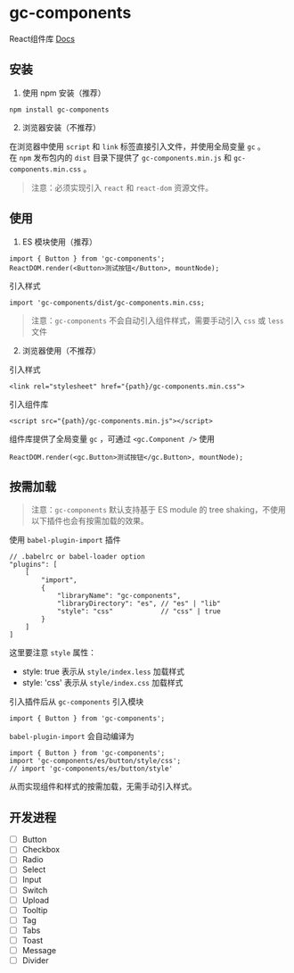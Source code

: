 # gc-components
React组件库 [Docs](https://chenguanglin0924.github.io/gc-components)

## 安装  
1. 使用 npm 安装（推荐）
```
npm install gc-components
```
2. 浏览器安装（不推荐）

在浏览器中使用 `script` 和 `link` 标签直接引入文件，并使用全局变量 `gc` 。  
在 `npm` 发布包内的 `dist` 目录下提供了 `gc-components.min.js` 和 `gc-components.min.css` 。  
> 注意：必须实现引入 `react` 和 `react-dom` 资源文件。

## 使用
1. ES 模块使用（推荐）
```
import { Button } from 'gc-components';
ReactDOM.render(<Button>测试按钮</Button>, mountNode);
```
引入样式
```
import 'gc-components/dist/gc-components.min.css;
```
> 注意：`gc-components` 不会自动引入组件样式，需要手动引入 `css` 或 `less` 文件
2. 浏览器使用（不推荐）  

引入样式
```
<link rel="stylesheet" href="{path}/gc-components.min.css">
```
引入组件库
```
<script src="{path}/gc-components.min.js"></script>
```
组件库提供了全局变量 `gc` ，可通过 `<gc.Component />` 使用
```
ReactDOM.render(<gc.Button>测试按钮</gc.Button>, mountNode);
```

## 按需加载
> 注意：`gc-components` 默认支持基于 ES module 的 tree shaking，不使用以下插件也会有按需加载的效果。  

使用 `babel-plugin-import` 插件
```
// .babelrc or babel-loader option
"plugins": [
    [
        "import",
        {
            "libraryName": "gc-components",
            "libraryDirectory": "es", // "es" | "lib"
            "style": "css"            // "css" | true
        }
    ]
]
```
这里要注意 `style` 属性： 
- style: true 表示从 `style/index.less` 加载样式 
- style: 'css' 表示从 `style/index.css` 加载样式  

引入插件后从 `gc-components` 引入模块
```
import { Button } from 'gc-components';
```
 `babel-plugin-import` 会自动编译为
```
import { Button } from 'gc-components';
import 'gc-components/es/button/style/css';
// import 'gc-components/es/button/style'
```
从而实现组件和样式的按需加载，无需手动引入样式。
## 开发进程
- [ ] Button  
- [ ] Checkbox
- [ ] Radio
- [ ] Select
- [ ] Input
- [ ] Switch
- [ ] Upload
- [ ] Tooltip
- [ ] Tag
- [ ] Tabs
- [ ] Toast
- [ ] Message
- [ ] Divider
